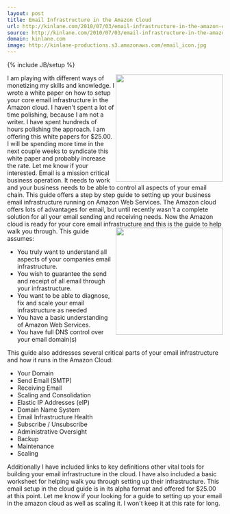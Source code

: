 ```yaml
---
layout: post
title: Email Infrastructure in the Amazon Cloud
url: http://kinlane.com/2010/07/03/email-infrastructure-in-the-amazon-cloud/
source: http://kinlane.com/2010/07/03/email-infrastructure-in-the-amazon-cloud/
domain: kinlane.com
image: http://kinlane-productions.s3.amazonaws.com/email_icon.jpg
---
```

{% include JB/setup %}<p><!DOCTYPE html PUBLIC "-//W3C//DTD XHTML 1.0 Transitional//EN"
    "http://www.w3.org/TR/xhtml1/DTD/xhtml1-transitional.dtd">
<html xmlns="http://www.w3.org/1999/xhtml">
  <head>
    <title></title>
  </head>
  <body>
    <img class="alignnone" style="paddiing: 15px;" title="Email in the Clouds" src="http://kinlane-productions.s3.amazonaws.com/email_icon.jpg" alt="" width="250" align="right" />I am playing with
    different ways of monetizing my skills and knowledge. I wrote a white paper on how to setup your core email infrastructure in the Amazon cloud. I haven't spent a lot of time polishing, because I
    am not a writer. I have spent hundreds of hours polishing the approach. I am offering this white papers for $25.00. I will be spending more time in the next couple weeks to syndicate this white
    paper and probably increase the rate. Let me know if your interested. Email is a mission critical business operation. It needs to work and your business needs to be able to control all aspects of
    your email chain. This guide offers a step by step guide to setting up your business email infrastructure running on Amazon Web Services. The Amazon cloud offers lots of advantages for email, but
    until recently wasn't a complete solution for all your email sending and receiving needs. Now the Amazon cloud is ready for your core email infrastructure and this is the guide to help walk you
    through.<img class="alignnone" style="paddiing: 15px;" title="Email in the Clouds" src="http://kinlane-productions.s3.amazonaws.com/AWS_LOGO_CMYK.jpg" alt="" width="250" align="right" /> This
    guide assumes:
    <ul class="mainlist">
      <li>You truly want to understand all aspects of your companies email infrastructure.
      </li>
      <li>You wish to guarantee the send and receipt of all email through your infrastructure.
      </li>
      <li>You want to be able to diagnose, fix and scale your email infrastructure as needed
      </li>
      <li>You have a basic understanding of Amazon Web Services.
      </li>
      <li>You have full DNS control over your email domain(s)
      </li>
    </ul>This guide also addresses several critical parts of your email infrastructure and how it runs in the Amazon Cloud:
    <ul class="mainlist">
      <li>Your Domain
      </li>
      <li>Send Email (SMTP)
      </li>
      <li>Receiving Email
      </li>
      <li>Scaling and Consolidation
      </li>
      <li>Elastic IP Addresses (eIP)
      </li>
      <li>Domain Name System
      </li>
      <li>Email Infrastructure Health
      </li>
      <li>Subscribe / Unsubscribe
      </li>
      <li>Administrative Oversight
      </li>
      <li>Backup
      </li>
      <li>Maintenance
      </li>
      <li>Scaling
      </li>
    </ul>Additionally I have included links to key definitions other vital tools for building your email infrastructure in the cloud. I have also included a basic worksheet for helping walk you
    through setting up their infrastructure. This email setup in the cloud guide is in its alpha format and offered for $25.00 at this point. Let me know if your looking for a guide to setting up
    your email in the amazon cloud as well as scaling it. I won't keep it at this rate for long.
  </body>
</html></p>
